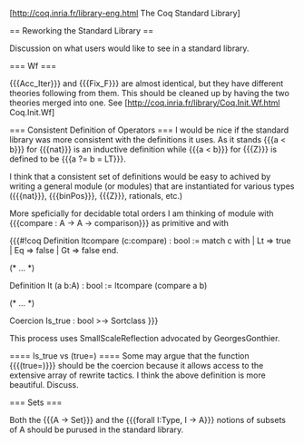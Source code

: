 [http://coq.inria.fr/library-eng.html The Coq Standard Library]

== Reworking the Standard Library ==

Discussion on what users would like to see in a standard library.

=== Wf ===

{{{Acc_Iter}}}  and {{{Fix_F}}} are almost identical, but they have different theories following from them.  This should be cleaned up by having the two theories merged into one.  See [http://coq.inria.fr/library/Coq.Init.Wf.html Coq.Init.Wf]

=== Consistent Definition of Operators ===
I would be nice if the standard library was more consistent with the definitions it uses.  As it stands {{{a < b}}} for {{{nat}}} is an inductive definition while {{{a < b}}} for {{{Z}}} is defined to be {{{a ?= b = LT}}}.

I think that a consistent set of definitions would be easy to achived by writing a general module (or modules) that are instantiated for various types ({{{nat}}}, {{{binPos}}}, {{{Z}}}, rationals, etc.)

More speficially for decidable total orders I am thinking of module with {{{compare : A -> A -> comparison}}} as primitive and with

{{{#!coq
Definition ltcompare (c:compare) : bool :=
match c with
| Lt => true
| Eq => false
| Gt => false
end.

(* ... *)

Definition lt (a b:A) : bool := ltcompare (compare a b)

(* ... *)

Coercion Is_true : bool >-> Sortclass
}}}

This process uses SmallScaleReflection advocated by GeorgesGonthier.

==== Is_true vs (true=) ====
Some may argue that the function {{{(true=)}}} should be the coercion because it allows access to the extensive array of rewrite tactics.  I think the above definition is more beautiful.  Discuss.

=== Sets ===

Both the {{{A -> Set}}} and the {{{forall I:Type, I -> A}}} notions of subsets of A should be purused in the standard library.
